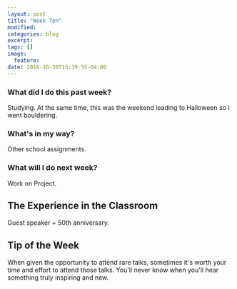 ```yaml
---
layout: post
title: "Week Ten"
modified:
categories: blog
excerpt:
tags: []
image:
  feature:
date: 2016-10-30T15:39:55-04:00
---
```

### What did I do this past week?
Studying. At the same time, this was the weekend leading to Halloween so I went bouldering.

### What's in my way?
Other school assignments.

### What will I do next week?
Work on Project.

## The Experience in the Classroom
Guest speaker + 50th anniversary.

## Tip of the Week
When given the opportunity to attend rare talks, sometimes it's worth your time and effort to attend those talks. You'll never know when you'll hear something truly inspiring and new.

